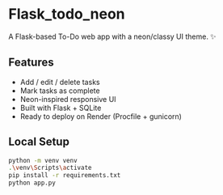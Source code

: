 # Flask_todo_neon

A Flask-based To-Do web app with a neon/classy UI theme. ✨

## Features
- Add / edit / delete tasks
- Mark tasks as complete
- Neon-inspired responsive UI
- Built with Flask + SQLite
- Ready to deploy on Render (Procfile + gunicorn)

## Local Setup
```bash
python -m venv venv
.\venv\Scripts\activate
pip install -r requirements.txt
python app.py
